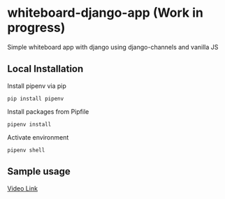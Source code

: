# whiteboard-django-app (Work in progress)
Simple whiteboard app with django using django-channels and vanilla JS


## Local Installation


Install pipenv via pip
```
pip install pipenv
```

 Install packages from Pipfile 
```
pipenv install
```

Activate environment
```
pipenv shell
```

## Sample usage

[Video Link](https://streamable.com/f485vz)
